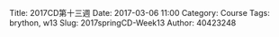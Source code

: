 Title: 2017CD第十三週
Date: 2017-03-06 11:00
Category: Course
Tags: brython, w13
Slug: 2017springCD-Week13
Author: 40423248


